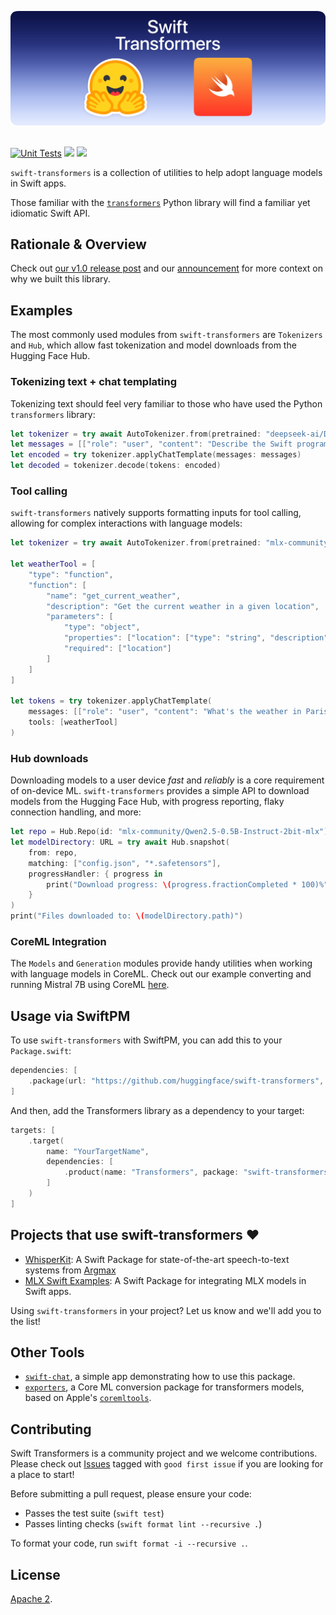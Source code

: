 <p align="center">
  <picture>
    <source media="(prefers-color-scheme: dark)" srcset="media/swift-t-banner.png">
    <source media="(prefers-color-scheme: light)" srcset="media/swift-t-banner.png">
    <img alt="Swift + Transformers" src="media/swift-t-banner.png" style="max-width: 100%;">
  </picture>
  <br/>
  <br/>
</p>

[![Unit Tests](https://github.com/huggingface/swift-transformers/actions/workflows/ci.yml/badge.svg)](https://github.com/huggingface/swift-transformers/actions/workflows/unit-tests.yml)
[![](https://img.shields.io/endpoint?url=https%3A%2F%2Fswiftpackageindex.com%2Fapi%2Fpackages%2Fhuggingface%2Fswift-transformers%2Fbadge%3Ftype%3Dswift-versions)](https://swiftpackageindex.com/huggingface/swift-transformers)
[![](https://img.shields.io/endpoint?url=https%3A%2F%2Fswiftpackageindex.com%2Fapi%2Fpackages%2Fhuggingface%2Fswift-transformers%2Fbadge%3Ftype%3Dplatforms)](https://swiftpackageindex.com/huggingface/swift-transformers)

`swift-transformers` is a collection of utilities to help adopt language models in Swift apps. 

Those familiar with the [`transformers`](https://github.com/huggingface/transformers) Python library will find a familiar yet idiomatic Swift API.

## Rationale & Overview

Check out [our v1.0 release post](https://huggingfce.co/blog/swift-transformershttps://huggingface.co/blog/swift-coreml-llm) and our [announcement](https://huggingface.co/blog/swift-coreml-llm) for more context on why we built this library.

## Examples

The most commonly used modules from `swift-transformers` are `Tokenizers` and `Hub`, which allow fast tokenization and
model downloads from the Hugging Face Hub.

### Tokenizing text + chat templating

Tokenizing text should feel very familiar to those who have used the Python `transformers` library:

```swift
let tokenizer = try await AutoTokenizer.from(pretrained: "deepseek-ai/DeepSeek-R1-Distill-Qwen-7B")
let messages = [["role": "user", "content": "Describe the Swift programming language."]]
let encoded = try tokenizer.applyChatTemplate(messages: messages)
let decoded = tokenizer.decode(tokens: encoded)
```


### Tool calling

`swift-transformers` natively supports formatting inputs for tool calling, allowing for complex interactions with language models:

```swift
let tokenizer = try await AutoTokenizer.from(pretrained: "mlx-community/Qwen2.5-7B-Instruct-4bit")

let weatherTool = [
    "type": "function",
    "function": [
        "name": "get_current_weather",
        "description": "Get the current weather in a given location",
        "parameters": [
            "type": "object",
            "properties": ["location": ["type": "string", "description": "City and state"]],
            "required": ["location"]
        ]
    ]
]

let tokens = try tokenizer.applyChatTemplate(
    messages: [["role": "user", "content": "What's the weather in Paris?"]],
    tools: [weatherTool]
)
```


### Hub downloads

Downloading models to a user device _fast_ and _reliably_ is a core requirement of on-device ML. `swift-transformers` provides a simple API to
download models from the Hugging Face Hub, with progress reporting, flaky connection handling, and more:

```swift
let repo = Hub.Repo(id: "mlx-community/Qwen2.5-0.5B-Instruct-2bit-mlx")
let modelDirectory: URL = try await Hub.snapshot(
    from: repo,
    matching: ["config.json", "*.safetensors"],
    progressHandler: { progress in
        print("Download progress: \(progress.fractionCompleted * 100)%")
    }
)
print("Files downloaded to: \(modelDirectory.path)")
```

### CoreML Integration

The `Models` and `Generation` modules provide handy utilities when working with language models in CoreML. Check out our
example converting and running Mistral 7B using CoreML [here](https://github.com/huggingface/swift-transformers/tree/main/Examples).

## Usage via SwiftPM

To use `swift-transformers` with SwiftPM, you can add this to your `Package.swift`:

```swift
dependencies: [
    .package(url: "https://github.com/huggingface/swift-transformers", from: "0.1.17")
]
```

And then, add the Transformers library as a dependency to your target:

```swift
targets: [
    .target(
        name: "YourTargetName",
        dependencies: [
            .product(name: "Transformers", package: "swift-transformers")
        ]
    )
]
```

## Projects that use swift-transformers ❤️ 

- [WhisperKit](https://github.com/argmaxinc/WhisperKit): A Swift Package for state-of-the-art speech-to-text systems from [Argmax](https://github.com/argmaxinc)
- [MLX Swift Examples](https://github.com/ml-explore/mlx-swift-examples): A Swift Package for integrating MLX models in Swift apps.

Using `swift-transformers` in your project? Let us know and we'll add you to the list!

## Other Tools

- [`swift-chat`](https://github.com/huggingface/swift-chat), a simple app demonstrating how to use this package.
- [`exporters`](https://github.com/huggingface/exporters), a Core ML conversion package for transformers models, based on Apple's [`coremltools`](https://github.com/apple/coremltools).

## Contributing 

Swift Transformers is a community project and we welcome contributions. Please
check out [Issues](https://github.com/huggingface/swift-transformers/issues)
tagged with `good first issue` if you are looking for a place to start!

Before submitting a pull request, please ensure your code:

- Passes the test suite (`swift test`)
- Passes linting checks (`swift format lint --recursive .`)

To format your code, run `swift format -i --recursive .`.

## License

[Apache 2](LICENSE).


